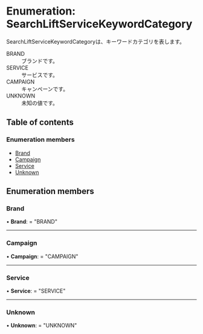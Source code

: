 # Enumeration: SearchLiftServiceKeywordCategory


<div lang=\"ja\"> SearchLiftServiceKeywordCategoryは、キーワードカテゴリを表します。 </div>  <dl class=term>   <dt class=\"term__item\">BRAND</dt>   <dd class=\"term__desc\"><span lang=\"ja\">ブランドです。</span></dd>   <dt class=\"term__item\">SERVICE</dt>   <dd class=\"term__desc\"><span lang=\"ja\">サービスです。</span></dd>   <dt class=\"term__item\">CAMPAIGN</dt>   <dd class=\"term__desc\"><span lang=\"ja\">キャンペーンです。</span></dd>   <dt class=\"term__item\">UNKNOWN</dt>   <dd class=\"term__desc\"><span lang=\"ja\">未知の値です。</span></dd> </dl>

## Table of contents

### Enumeration members

- [Brand](searchliftservicekeywordcategory.md#brand)
- [Campaign](searchliftservicekeywordcategory.md#campaign)
- [Service](searchliftservicekeywordcategory.md#service)
- [Unknown](searchliftservicekeywordcategory.md#unknown)

## Enumeration members

### Brand

• **Brand**: = "BRAND"

___

### Campaign

• **Campaign**: = "CAMPAIGN"

___

### Service

• **Service**: = "SERVICE"

___

### Unknown

• **Unknown**: = "UNKNOWN"

